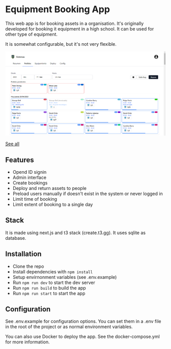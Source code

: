 # Equipment Booking App

This web app is for booking assets in a organisation. It's originally developed for booking it equipment in a high school. It can be used for other type of equipment.

It is somewhat configurable, but it's not very flexible.

![Screenshot](captures/capture1.png)

[See all](https://github.com/Martoxdlol/equipment_booking_app/tree/main/captures)

## Features

- Opend ID signin
- Admin interface
- Create bookings
- Deploy and return assets to people
- Preload users manually if doesn't exist in the system or never logged in
- Limit time of booking
- Limit extent of booking to a single day

## Stack

It is made using next.js and t3 stack (create.t3.gg). It uses sqlite as database.

## Installation

- Clone the repo
- Install dependencies with `npm install`
- Setup envirnonment variables (see .env.example)
- Run `npm run dev` to start the dev server
- Run `npm run build` to build the app
- Run `npm run start` to start the app

## Configuration

See .env.example for configuration options. You can set them in a .env file in the root of the project or as normal environment variables.

You can also use Docker to deploy the app. See the docker-compose.yml for more information.
